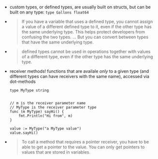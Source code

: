 - custom types, or defined types, are usually built on structs, but can be built on any type: `type Gallons float64`
- > If you have a variable that uses a defined type, you cannot assign a value of a different defined type to it, even if the other type has the same underlying type. This helps protect developers from confusing the two types. ... But you can convert between types that have the same underlying type.

- > defined types cannot be used in operations together with values of a different type, even if the other type has the same underlying type. 

- receiver methods! functions that are availale _only_ to a given type (and different types can have receivers with the same name), accessed via dot-methods
    ```
    type MyType string


    // m is the receiver parameter name
    // MyType is the receiver parameter type
    func (m MyType) sayHi() {
        fmt.Println("Hi from", m)
    }

    value := MyType("a MyType value")
    value.sayHi()
    ```

- > To call a method that requires a pointer receiver, you have to be able to get a pointer to the value. You can only get pointers to values that are stored in variables.



